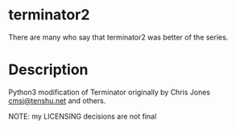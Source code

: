 # terminator2
There are many who say that terminator2 was better of the series. 


# Description

Python3 modification of Terminator
originally by Chris Jones <cmsj@tenshu.net> and others.


NOTE: my LICENSING decisions are not final
